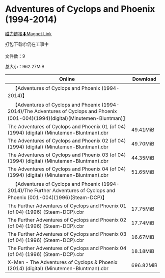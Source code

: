 # Adventures of Cyclops and Phoenix (1994-2014)

[磁力链接⬇Magnet Link](magnet:?xt=urn:btih:cf5fa1fee62328366e6f5af6cb208316eddaf198&dn=Adventures%20of%20Cyclops%20and%20Phoenix%20%281994-2014%29)

打包下载📦仍在工事中

文件数：9

总大小：962.27MiB

Online | Download
--- | ---
&emsp;【Adventures of Cyclops and Phoenix (1994-2014)】 | 
&emsp;【Adventures of Cyclops and Phoenix (1994-2014)/The Adventures of Cyclops and Phoenix (001-004)(1994)(digital)(Minutemen-Bluntman)】 | 
The Adventures of Cyclops and Phoenix 01 (of 04) (1994) (digital) (Minutemen-Bluntman).cbr | 49.41MiB
The Adventures of Cyclops and Phoenix 02 (of 04) (1994) (digital) (Minutemen-Bluntman).cbr | 49.70MiB
The Adventures of Cyclops and Phoenix 03 (of 04) (1994) (digital) (Minutemen-Bluntman).cbr | 44.35MiB
The Adventures of Cyclops and Phoenix 04 (of 04) (1994) (digital) (Minutemen-Bluntman).cbr | 51.65MiB
&emsp;【Adventures of Cyclops and Phoenix (1994-2014)/The Further Adventures of Cyclops and Phoenix (001-004)(1996)(Steam-DCP)】 | 
The Further Adventures of Cyclops and Phoenix 01 (of 04) (1996) (Steam-DCP).cbr | 17.75MiB
The Further Adventures of Cyclops and Phoenix 02 (of 04) (1996) (Steam-DCP).cbr | 17.74MiB
The Further Adventures of Cyclops and Phoenix 03 (of 04) (1996) (Steam-DCP).cbr | 16.67MiB
The Further Adventures of Cyclops and Phoenix 04 (of 04) (1996) (Steam-DCP).cbr | 18.18MiB
X-Men - The Adventures of Cyclops & Phoenix (2014) (digital) (Minutemen-Bluntman).cbr | 696.82MiB